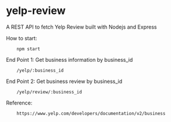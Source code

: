 # yelp-review
A REST API to fetch Yelp Review built with Nodejs and Express

How to start:

		npm start

End Point 1: Get business information by business_id 

		/yelp/:business_id

End Point 2: Get business review by business_id 

		/yelp/review/:business_id		

Reference: 

		https://www.yelp.com/developers/documentation/v2/business
